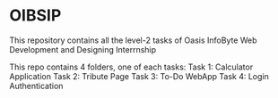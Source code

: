 # OIBSIP
This repository contains all the level-2 tasks of Oasis InfoByte Web Development and Designing Interrnship

This repo contains 4 folders, one of each tasks:
Task 1: Calculator Application 
Task 2: Tribute Page
Task 3: To-Do WebApp
Task 4: Login Authentication
